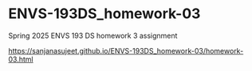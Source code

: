 # ENVS-193DS_homework-03
Spring 2025 ENVS 193 DS homework 3 assignment

https://sanjanasujeet.github.io/ENVS-193DS_homework-03/homework-03.html
